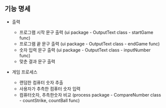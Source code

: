 기능 명세
- 
- 출력
    - 프로그램 시작 문구 출력 (ui package - OutputText class - startGame func)
    - 프로그램 끝 문구 출력 (ui package - OutputText class - endGame func)
    - 숫자 입력 문구 출력 (ui package - OutputText class - inputNumber func)
    - 맞춘 결과 문구 출력
  

- 게임 프로세스
    - 랜덤한 컴퓨터 숫자 추출
    - 사용자가 추측한 컴퓨터 숫자 입력
    - 컴퓨터숫자, 추측한숫자 비교 (process package - CompareNumber class - countStrike, countBall func)
  

